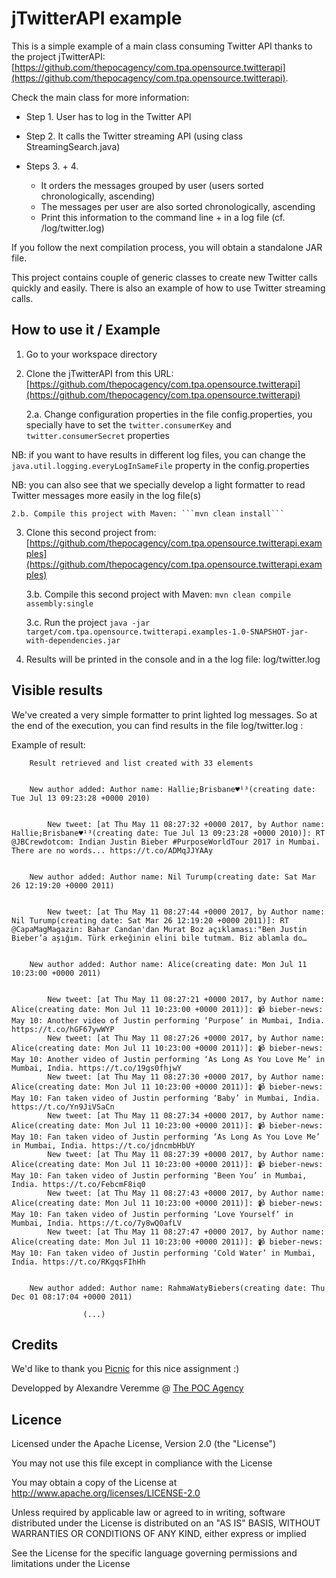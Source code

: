 # jTwitterAPI example

This is a simple example of a main class consuming Twitter API thanks to the project jTwitterAPI: [https://github.com/thepocagency/com.tpa.opensource.twitterapi](https://github.com/thepocagency/com.tpa.opensource.twitterapi).

Check the main class for more information:
- Step 1. User has to log in the Twitter API

- Step 2. It calls the Twitter streaming API (using class StreamingSearch.java)

- Steps 3. + 4. 
    - It orders the messages grouped by user (users sorted chronologically, ascending) 
    - The messages per user are also sorted chronologically, ascending
    - Print this information to the command line + in a log file (cf. /log/twitter.log)


If you follow the next compilation process, you will obtain a standalone JAR file.

This project contains couple of generic classes to create new Twitter calls quickly and easily. There is also an example of how to use Twitter streaming calls.

## How to use it / Example

1. Go to your workspace directory

2. Clone the jTwitterAPI from this URL: [https://github.com/thepocagency/com.tpa.opensource.twitterapi](https://github.com/thepocagency/com.tpa.opensource.twitterapi)

    2.a. Change configuration properties in the file config.properties, 
    you specially have to set the ```twitter.consumerKey``` and ```twitter.consumerSecret``` properties

NB: if you want to have results in different log files, you can change the ```java.util.logging.everyLogInSameFile``` property in the config.properties

NB: you can also see that we specially develop a light formatter to read Twitter messages more easily in the log file(s)


    2.b. Compile this project with Maven: ```mvn clean install```

3. Clone this second project from: [https://github.com/thepocagency/com.tpa.opensource.twitterapi.examples](https://github.com/thepocagency/com.tpa.opensource.twitterapi.examples)

    3.b. Compile this second project with Maven: ```mvn clean compile assembly:single```

    3.c. Run the project ```java -jar target/com.tpa.opensource.twitterapi.examples-1.0-SNAPSHOT-jar-with-dependencies.jar```

4. Results will be printed in the console and in a the log file: log/twitter.log


## Visible results

We've created a very simple formatter to print lighted log messages. So at the end of the execution, you can find results in the file log/twitter.log :

Example of result: 

```
    Result retrieved and list created with 33 elements


    New author added: Author name: Hallie;Brisbane♥¹³(creating date: Tue Jul 13 09:23:28 +0000 2010)


		New tweet: [at Thu May 11 08:27:32 +0000 2017, by Author name: Hallie;Brisbane♥¹³(creating date: Tue Jul 13 09:23:28 +0000 2010)]: RT @JBCrewdotcom: Indian Justin Bieber #PurposeWorldTour 2017 in Mumbai. There are no words... https://t.co/ADMqJJYAAy


    New author added: Author name: Nil Turump(creating date: Sat Mar 26 12:19:20 +0000 2011)


		New tweet: [at Thu May 11 08:27:44 +0000 2017, by Author name: Nil Turump(creating date: Sat Mar 26 12:19:20 +0000 2011)]: RT @CapaMagMagazin: Bahar Candan'dan Murat Boz açıklaması:"Ben Justin Bieber’a aşığım. Türk erkeğinin elini bile tutmam. Biz ablamla do… 


    New author added: Author name: Alice(creating date: Mon Jul 11 10:23:00 +0000 2011)


		New tweet: [at Thu May 11 08:27:21 +0000 2017, by Author name: Alice(creating date: Mon Jul 11 10:23:00 +0000 2011)]: 📹 bieber-news: May 10: Another video of Justin performing ‘Purpose’ in Mumbai, India. https://t.co/hGF67ywWYP
		New tweet: [at Thu May 11 08:27:26 +0000 2017, by Author name: Alice(creating date: Mon Jul 11 10:23:00 +0000 2011)]: 📹 bieber-news: May 10: Another video of Justin performing ‘As Long As You Love Me’ in Mumbai, India. https://t.co/19gs0fhjwY
		New tweet: [at Thu May 11 08:27:30 +0000 2017, by Author name: Alice(creating date: Mon Jul 11 10:23:00 +0000 2011)]: 📹 bieber-news: May 10: Fan taken video of Justin performing ‘Baby’ in Mumbai, India. https://t.co/Yn9JiVSaCn
		New tweet: [at Thu May 11 08:27:34 +0000 2017, by Author name: Alice(creating date: Mon Jul 11 10:23:00 +0000 2011)]: 📹 bieber-news: May 10: Fan taken video of Justin performing ‘As Long As You Love Me’ in Mumbai, India. https://t.co/jdncmbHbUY
		New tweet: [at Thu May 11 08:27:39 +0000 2017, by Author name: Alice(creating date: Mon Jul 11 10:23:00 +0000 2011)]: 📹 bieber-news: May 10: Fan taken video of Justin performing ‘Been You’ in Mumbai, India. https://t.co/FebcmF8iq0
		New tweet: [at Thu May 11 08:27:43 +0000 2017, by Author name: Alice(creating date: Mon Jul 11 10:23:00 +0000 2011)]: 📹 bieber-news: May 10: Fan taken video of Justin performing ‘Love Yourself’ in Mumbai, India. https://t.co/7y8wQ0afLV
		New tweet: [at Thu May 11 08:27:47 +0000 2017, by Author name: Alice(creating date: Mon Jul 11 10:23:00 +0000 2011)]: 📹 bieber-news: May 10: Fan taken video of Justin performing ‘Cold Water’ in Mumbai, India. https://t.co/RKgqsFIhHh


    New author added: Author name: RahmaWatyBiebers(creating date: Thu Dec 01 08:17:04 +0000 2011)
                
                (...)
```



## Credits

We'd like to thank you [Picnic](https://www.picnic.nl/) for this nice assignment :)

Developped by Alexandre Veremme @ [The POC Agency](https://www.the-poc-agency.com)

## Licence

Licensed under the Apache License, Version 2.0 (the "License")

You may not use this file except in compliance with the License

You may obtain a copy of the License at http://www.apache.org/licenses/LICENSE-2.0

Unless required by applicable law or agreed to in writing, software distributed under the License is distributed on an "AS IS" BASIS, WITHOUT WARRANTIES OR CONDITIONS OF ANY KIND, either express or implied

See the License for the specific language governing permissions and limitations under the License